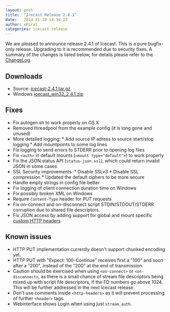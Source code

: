 ```yaml
---
layout: post
title:  "Icecast Release 2.4.1"
date:   2014-11-19 14:34:23
author: ePirat
categories: icecast release
---
```


We are pleased to announce release 2.4.1 of Icecast.
This is a pure bugfix-only release. Upgrading to it is recommended due to security fixes.
A summary of the changes is listed below, for details please
refer to the [ChangeLog](http://svn.xiph.org/icecast/tags/icecast-2.4.1/ChangeLog).  

## Downloads

-   Source: [icecast-2.4.1.tar.gz](http://downloads.xiph.org/releases/icecast/icecast-2.4.1.tar.gz)
-   Windows [icecast_win32_2.4.1.zip](http://downloads.xiph.org/releases/icecast/icecast_win32_2.4.1.zip)

## Fixes

-   Fix autogen.sh to work properly on OS X
-   Removed threadpool from the example config (it is long gone and unused)
-   More detailed logging:
        * Add source IP adress to source start/stop logging
        * Add mountpoints to some log lines
-   Fix logging to send errors to STDERR prior to opening log files
-   Fix `<auth>` in default mounts (`<mount type="default">`) to work properly
-   Fix the JSON status API (`status-json.xsl`), which could return invalid JSON in some cases
-   SSL Security improvements:
        * Disable SSLv3
        * Disable SSL compression
        * Updated the default ciphers to be more secure
-   Handle empty strings in config file better
-   Fix logging of client connection duration time on Windows
-   Fix possibly broken XML on Windows
-   Require `Content-Type` header for PUT requests
-   Fix on-connect and on-disconnect script STDIN/STDOUT/STDERR corruption due to shared file descriptors.
-   Fix JSON access by adding support for global and mount specific [custom HTTP headers]({{site.baseurl}}/docs/icecast-2.4.1/config-file.html#global-headers)

## Known issues

-   HTTP PUT implementation currently doesn't support chunked encoding yet.
-   HTTP PUT with "Expect: 100-Continue" receives first a "100" and soon after a "200", instead of the "200" at the end of transmission.
-   Caution should be exercised when using `<on-connect>` or `<on-disconnect>`, as there is a small chance of stream file descriptors being mixed up with script file descriptors, if the FD numbers go above 1024. This will be further addressed in the next Icecast release.
-   Don't use comments inside `<http-headers>` as it will prevent processing of further `<header>` tags.
-   Webinterface shows Login when using just `stream_auth`.


